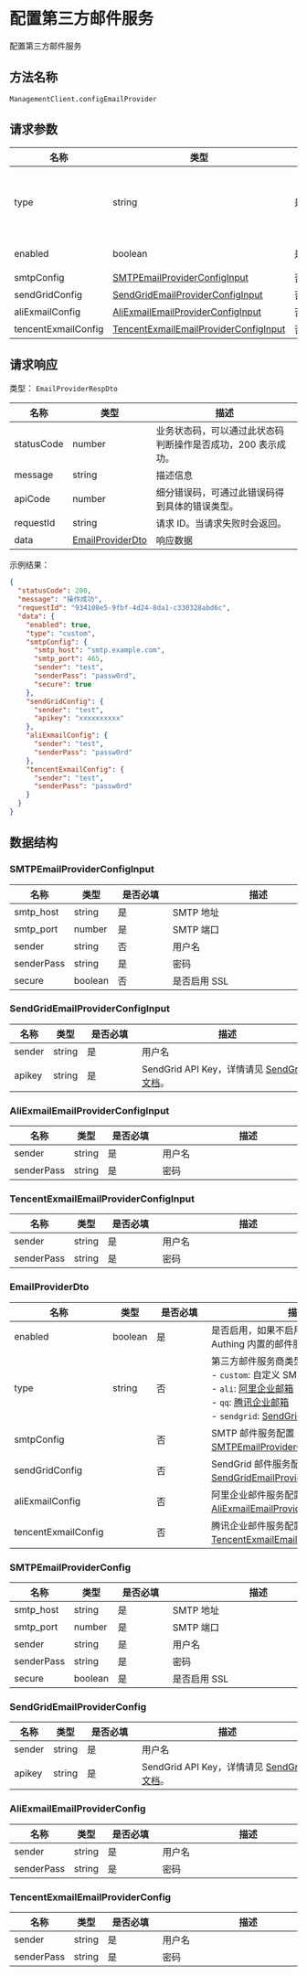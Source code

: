 # 配置第三方邮件服务

<!--
  警告⚠️：
  不要直接修改该文档，
  https://github.com/Authing/authing-docs-factory
  使用该项目进行生成
-->

<LastUpdated />

配置第三方邮件服务

## 方法名称

`ManagementClient.configEmailProvider`

## 请求参数

| 名称 | 类型 | <div style="width:80px">是否必填</div> | <div style="width:60px">默认值</div> | <div style="width:300px">描述</div> | <div style="width:200px">示例值</div> |
| ---- | ---- | ---- | ---- | ---- | ---- |
| type | string | 是 | - | 第三方邮件服务商类型:<br>- `custom`: 自定义 SMTP 邮件服务<br>- `ali`: [阿里企业邮箱](https://www.ali-exmail.cn/Land/)<br>- `qq`: [腾讯企业邮箱](https://work.weixin.qq.com/mail/)<br>- `sendgrid`: [SendGrid 邮件服务](https://sendgrid.com/)<br>      | `custom` |
| enabled | boolean | 是 | - | 是否启用，如果不启用，将默认使用 Authing 内置的邮件服务  | `true` |
| smtpConfig | <a href="#SMTPEmailProviderConfigInput">SMTPEmailProviderConfigInput</a> | 否 | - | SMTP 邮件服务配置  |  |
| sendGridConfig | <a href="#SendGridEmailProviderConfigInput">SendGridEmailProviderConfigInput</a> | 否 | - | SendGrid 邮件服务配置  |  |
| aliExmailConfig | <a href="#AliExmailEmailProviderConfigInput">AliExmailEmailProviderConfigInput</a> | 否 | - | 阿里企业邮件服务配置  |  |
| tencentExmailConfig | <a href="#TencentExmailEmailProviderConfigInput">TencentExmailEmailProviderConfigInput</a> | 否 | - | 腾讯企业邮件服务配置  |  |




## 请求响应

类型： `EmailProviderRespDto`

| 名称 | 类型 | 描述 |
| ---- | ---- | ---- |
| statusCode | number | 业务状态码，可以通过此状态码判断操作是否成功，200 表示成功。 |
| message | string | 描述信息 |
| apiCode | number | 细分错误码，可通过此错误码得到具体的错误类型。 |
| requestId | string | 请求 ID。当请求失败时会返回。 |
| data | <a href="#EmailProviderDto">EmailProviderDto</a> | 响应数据 |



示例结果：

```json
{
  "statusCode": 200,
  "message": "操作成功",
  "requestId": "934108e5-9fbf-4d24-8da1-c330328abd6c",
  "data": {
    "enabled": true,
    "type": "custom",
    "smtpConfig": {
      "smtp_host": "smtp.example.com",
      "smtp_port": 465,
      "sender": "test",
      "senderPass": "passw0rd",
      "secure": true
    },
    "sendGridConfig": {
      "sender": "test",
      "apikey": "xxxxxxxxxx"
    },
    "aliExmailConfig": {
      "sender": "test",
      "senderPass": "passw0rd"
    },
    "tencentExmailConfig": {
      "sender": "test",
      "senderPass": "passw0rd"
    }
  }
}
```

## 数据结构


### <a id="SMTPEmailProviderConfigInput"></a> SMTPEmailProviderConfigInput

| 名称 | 类型 | <div style="width:80px">是否必填</div> | <div style="width:300px">描述</div> | <div style="width:200px">示例值</div> |
| ---- |  ---- | ---- | ---- | ---- |
| smtp_host | string | 是 | SMTP 地址   |  `smtp.example.com` |
| smtp_port | number | 是 | SMTP 端口   |  `465` |
| sender | string | 否 | 用户名   |  `test` |
| senderPass | string | 是 | 密码   |  `passw0rd` |
| secure | boolean | 否 | 是否启用 SSL   |  `true` |


### <a id="SendGridEmailProviderConfigInput"></a> SendGridEmailProviderConfigInput

| 名称 | 类型 | <div style="width:80px">是否必填</div> | <div style="width:300px">描述</div> | <div style="width:200px">示例值</div> |
| ---- |  ---- | ---- | ---- | ---- |
| sender | string | 是 | 用户名   |  `test` |
| apikey | string | 是 | SendGrid API Key，详情请见 [SendGrid 文档](https://docs.sendgrid.com/ui/account-and-settings/api-keys)。   |  `xxxxxxxxxx` |


### <a id="AliExmailEmailProviderConfigInput"></a> AliExmailEmailProviderConfigInput

| 名称 | 类型 | <div style="width:80px">是否必填</div> | <div style="width:300px">描述</div> | <div style="width:200px">示例值</div> |
| ---- |  ---- | ---- | ---- | ---- |
| sender | string | 是 | 用户名   |  `test` |
| senderPass | string | 是 | 密码   |  `passw0rd` |


### <a id="TencentExmailEmailProviderConfigInput"></a> TencentExmailEmailProviderConfigInput

| 名称 | 类型 | <div style="width:80px">是否必填</div> | <div style="width:300px">描述</div> | <div style="width:200px">示例值</div> |
| ---- |  ---- | ---- | ---- | ---- |
| sender | string | 是 | 用户名   |  `test` |
| senderPass | string | 是 | 密码   |  `passw0rd` |


### <a id="EmailProviderDto"></a> EmailProviderDto

| 名称 | 类型 | <div style="width:80px">是否必填</div> | <div style="width:300px">描述</div> | <div style="width:200px">示例值</div> |
| ---- |  ---- | ---- | ---- | ---- |
| enabled | boolean | 是 | 是否启用，如果不启用，将默认使用 Authing 内置的邮件服务   |  `true` |
| type | string | 否 | 第三方邮件服务商类型:<br>- `custom`: 自定义 SMTP 邮件服务<br>- `ali`: [阿里企业邮箱](https://www.ali-exmail.cn/Land/)<br>- `qq`: [腾讯企业邮箱](https://work.weixin.qq.com/mail/)<br>- `sendgrid`: [SendGrid 邮件服务](https://sendgrid.com/)<br>       | ali |
| smtpConfig |  | 否 | SMTP 邮件服务配置 嵌套类型：<a href="#SMTPEmailProviderConfig">SMTPEmailProviderConfig</a>。  |  |
| sendGridConfig |  | 否 | SendGrid 邮件服务配置 嵌套类型：<a href="#SendGridEmailProviderConfig">SendGridEmailProviderConfig</a>。  |  |
| aliExmailConfig |  | 否 | 阿里企业邮件服务配置 嵌套类型：<a href="#AliExmailEmailProviderConfig">AliExmailEmailProviderConfig</a>。  |  |
| tencentExmailConfig |  | 否 | 腾讯企业邮件服务配置 嵌套类型：<a href="#TencentExmailEmailProviderConfig">TencentExmailEmailProviderConfig</a>。  |  |


### <a id="SMTPEmailProviderConfig"></a> SMTPEmailProviderConfig

| 名称 | 类型 | <div style="width:80px">是否必填</div> | <div style="width:300px">描述</div> | <div style="width:200px">示例值</div> |
| ---- |  ---- | ---- | ---- | ---- |
| smtp_host | string | 是 | SMTP 地址   |  `smtp.example.com` |
| smtp_port | number | 是 | SMTP 端口   |  `465` |
| sender | string | 是 | 用户名   |  `test` |
| senderPass | string | 是 | 密码   |  `passw0rd` |
| secure | boolean | 是 | 是否启用 SSL   |  `true` |


### <a id="SendGridEmailProviderConfig"></a> SendGridEmailProviderConfig

| 名称 | 类型 | <div style="width:80px">是否必填</div> | <div style="width:300px">描述</div> | <div style="width:200px">示例值</div> |
| ---- |  ---- | ---- | ---- | ---- |
| sender | string | 是 | 用户名   |  `test` |
| apikey | string | 是 | SendGrid API Key，详情请见 [SendGrid 文档](https://docs.sendgrid.com/ui/account-and-settings/api-keys)。   |  `xxxxxxxxxx` |


### <a id="AliExmailEmailProviderConfig"></a> AliExmailEmailProviderConfig

| 名称 | 类型 | <div style="width:80px">是否必填</div> | <div style="width:300px">描述</div> | <div style="width:200px">示例值</div> |
| ---- |  ---- | ---- | ---- | ---- |
| sender | string | 是 | 用户名   |  `test` |
| senderPass | string | 是 | 密码   |  `passw0rd` |


### <a id="TencentExmailEmailProviderConfig"></a> TencentExmailEmailProviderConfig

| 名称 | 类型 | <div style="width:80px">是否必填</div> | <div style="width:300px">描述</div> | <div style="width:200px">示例值</div> |
| ---- |  ---- | ---- | ---- | ---- |
| sender | string | 是 | 用户名   |  `test` |
| senderPass | string | 是 | 密码   |  `passw0rd` |


